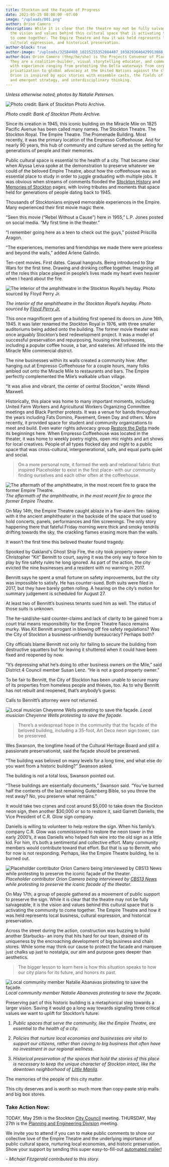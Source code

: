 ```yaml
---
title: Stockton and the Façade of Progress
date: 2021-05-25 08:00:00 -07:00
image: "/uploads/001.png"
author: Orion Camero
description: While it is clear that the theatre may not be fully salvageable, it is
  the vision and values behind this cultural space that is activating the community
  to come together. The Empire Theatre and how it was held represents local business,
  cultural expression, and historical preservation.
author-block: true
author-image: "/uploads/32584480_10215255352884407_1038293646429913088_o.jpg"
author-bio: Orion Camero (they/he/she) is the Projects Convener of Placeholder Magazine.
  They are a coalition-builder, visual storytelling educator, and community organizer
  with experience ranging from protecting the Delta waterways from corporate water
  privatization to global advocacy at the United Nations against the climate crisis.
  Orion is inspired by epic stories with ensemble casts, the fields of spiritual ecology
  and emergent strategy, and interdisciplinary thinking.
---
```


*Unless otherwise noted, photos by Natalie Petersen.*

![Photo credit: Bank of Stockton Photo Archive.](/uploads/Screen%20Shot%202021-05-24%20at%2010.56.12%20PM.png)

*Photo credit: Bank of Stockton Photo Archive.*

Since its creation in 1945, this iconic building on the Miracle Mile on 1825 Pacific Avenue has been called many names. The Stockton Theatre. The Stockton Royal. The Empire Theatre. The Promenade Building. Most recently, it was the primary location of the Empresso Coffeehouse. And for nearly 90 years, this hub of community and culture served as the setting for generations of people and their memories.

Public cultural space is essential to the health of a city. That became clear when Alyssa Leiva spoke at the demonstration to preserve whatever we could of the beloved Empire Theatre, about how the coffeehouse was an essential place to study in order to juggle graduating with multiple jobs. It was obvious when streams of comments flooded the [Stockton History](https://www.facebook.com/groups/stocktonhistory) and [Memories of Stockton](https://www.facebook.com/groups/225948760841919) pages, with loving tributes and moments that space held for generations of people dating back to 1945.

Thousands of Stocktonians enjoyed memorable experiences in the Empire. Many experienced their first movie magic there.

“Seen this movie (“Rebel Without a Cause”) here in 1955,” L.P. Jones posted on social media. “My first time in the theater.”

“I remember going here as a teen to check out the guys,” posted Priscilla Aragon.

“The experiences, memories and friendships we made there were priceless and beyond the walls,” added Arlene Galindo.

Ten-cent movies. First dates. Casual hangouts. Being introduced to Star Wars for the first time. Drawing and drinking coffee together. Imagining all of the roles this place played in people’s lives made my heart even heavier when I heard about the fire.

![The interior of the amphitheatre in the Stockton Royal’s heyday. Photo sourced by Floyd Perry Jr.](/uploads/Screen%20Shot%202021-05-20%20at%202.35.45%20PM.png)

*The interior of the amphitheatre in the Stockton Royal’s heyday. Photo sourced by [Floyd Perry Jr.](https://bobwilkinsthemanbehindthecigar.blogspot.com/2007/04/history-and-pictures-of-stockton-royal.html?m=1&fbclid=IwAR3Lo_bRV_620aod7KpMuanPNt5neAznmjyQWeUaCnHDemuH7aMaLyChjtE)*

This once magnificent gem of a building first opened its doors on June 16th, 1945. It was later renamed the Stockton Royal in 1976, with three smaller auditoriums being added onto the building. The former movie theater was once arguably Stockton’s best redevelopment project. It was a model of successful preservation and repurposing, housing nine businesses, including a popular coffee house, a bar, and eateries. All infused life into the Miracle Mile commercial district.

The nine businesses within its walls created a community hive. After hanging out at Empresso Coffeehouse for a couple hours, many folks ambled out onto the Miracle Mile to restaurants and bars. The Empire perfectly complemented the Mile’s walkable urban village.

“It was alive and vibrant, the center of central Stockton,” wrote Wendi Maxwell.

Historically, this place was home to many important moments, including United Farm Workers and Agricultural Workers Organizing Committee meetings and Black Panther protests. It was a venue for bands throughout the years including Fats Domino, Pavement, Green Day and others. More recently, it provided space for student and community organizations to meet and build. Even water rights advocacy group [Restore the Delta](http://restorethedelta.org/) made its beginnings here. When Empresso Coffeehouse was located in the theater, it was home to weekly poetry nights, open mic nights and art shows for local creatives. People of all types flocked day and night to a public space that was cross-cultural, intergenerational, safe, and equal parts quiet and social.

> On a more personal note, it formed the web and relational fabric that inspired Placeholder to exist in the first place- with our community finding ourselves and each other often at the coffeehouse.

![The aftermath of the amphitheatre, in the most recent fire to grace the former Empire Theatre.](/uploads/0empresso2.jpeg)
*The aftermath of the amphitheatre, in the most recent fire to grace the former Empire Theatre.*

On May 14th, the Empire Theatre caught ablaze in a five-alarm fire- taking with it the ancient amphitheater in the backside of the space that used to hold concerts, panels, performances and film screenings. The only story happening there that fateful Friday morning were thick and smoky tendrils drifting towards the sky, the crackling flames erasing more than the walls.

It wasn’t the first time this beloved theater found tragedy.

Spooked by Oakland's Ghost Ship Fire, the city took property owner Christopher “Kit” Bennitt to court, saying it was the only way to force him to play by fire safety rules he long ignored. As part of the action, the city evicted the nine businesses and a resident with no warning in 2017.

Bennitt says he spent a small fortune on safety improvements, but the city was impossible to satisfy. He has counter-sued. Both suits were filed in 2017, but they have barely gotten rolling. A hearing on the city’s motion for summary judgement is scheduled for August 27.

At least two of Bennitt’s business tenants sued him as well. The status of those suits is unknown.

The he-said/she-said counter-claims and lack of clarity to be gained from a court trial means responsibility for the Empire Theatre fiasco remains murky. Was Kit Bennitt arrogant in blowing off fire safety regulations? Was the City of Stockton a business-unfriendly bureaucracy? Perhaps both?

City officials blame Bennitt not only for failing to secure the building from destructive squatters but for leaving it shuttered when it could have been fixed and reopened by now.

“It’s depressing what he’s doing to other business owners on the Mile,” said District 4 Council member Susan Lenz. “He is not a good property owner.”

To be fair to Bennitt, the City of Stockton has been unable to secure many of its properties from homeless people and thieves, too. As to why Bennitt has not rebuilt and reopened, that’s anybody’s guess.

Calls to Bennitt’s attorney were not returned.

![Local musician Cheyenne Wells protesting to save the façade.](/uploads/0empresso1.jpeg)
*Local musician Cheyenne Wells protesting to save the façade.*

> There’s a widespread hope in the community that the façade of the beloved building, including a 35-foot, Art Deco neon sign tower, can be preserved.

Wes Swanson, the longtime head of the Cultural Heritage Board and still a passionate preservationist, said the façade should be preserved.

“The building was beloved on many levels for a long time, and what else do you want from a historic building?” Swanson asked.

The building is not a total loss, Swanson pointed out.

“These buildings are essentially documents,” Swanson said. “You’ve burned half the contents of the last remaining Gutenberg Bible, so you throw the rest away? No, you preserve what remains.”

It would take two cranes and cost around $5,000 to take down the Stockton neon sign, then another $30,000 or so to restore it, said Garrett Daniells, the Vice President of C.R. Glow sign company.

Daniells is willing to volunteer to help restore the sign. When his family’s company C.R. Glow was commissioned to restore the neon tower in the early 2000’s, it was Daniells who helped fish wire into the old sign as a little kid. For him, it’s both a sentimental and collective effort. Many community members would contribute toward that effort. But that is up to Bennitt, who for now is not responding. Perhaps, like the Empire Theatre building, he is burned out.

![Placeholder contributor Orion Camero being interviewed by CBS13 News while protesting to preserve the iconic façade of the theater.](/uploads/0empresso.jpeg)
*Placeholder contributor Orion Camero being interviewed by [CBS13 News](https://sacramento.cbslocal.com/video/5594829-group-gathers-to-save-empire-theater-in-stockton/) while protesting to preserve the iconic facade of the theater.*

On May 17th, a group of people gathered as a movement of public support to preserve the sign. While it is clear that the theatre may not be fully salvageable, it is the vision and values behind this cultural space that is activating the community to come together. The Empire Theatre and how it was held represents local business, cultural expression, and historical preservation.

Across the street during the action, construction was buzzing to build another Starbucks- an irony that hits hard for our town, drained of its uniqueness by the encroaching development of big business and chain stores. While some may think our cause to protect the facade and marquee just chalks up just to nostalgia, our aim and purpose goes deeper than aesthetics.

> The bigger lesson to learn here is how this situation speaks to how our city plans for its future, and honors its past.

![Local community member Natalie Abanavas protesting to save the façade.](/uploads/0empresso3.jpeg)
*Local community member Natalie Abanavas protesting to save the façade.*

Preserving part of this historic building is a metaphorical step towards a larger vision. Saving it would go a long way towards signaling three critical values we want to uplift for Stockton’s future:

1. *Public spaces that serve the community, like the Empire Theatre, are essential to the health of a city.*

2. *Policies that nurture local economies and businesses are vital to support our citizens, rather than caving to big business that often have no investment in our regional wellness.*

3. *Historical preservation of the spaces that hold the stories of this place is necessary to keep the unique character of Stockton intact, like the downtown neighborhood of [Little Manila](https://www.kqed.org/news/11872593/how-a-new-generation-of-filipinx-organizers-are-building-on-the-legacy-of-stocktons-little-manila?fbclid=IwAR0IgKy0j57HHvW4Mvwr1wduFiGirwTCYk3RSZzIXSWe0WoxaQwUygkr1M4).*

The memories of the people of this city matter.

This city deserves and is worth so much more than copy-paste strip malls and big box stores.

### Take Action Now:

TODAY, May 25th is the Stockton [City Council](http://www.stocktongov.com/government/oMeetings/councilMeetings.html) meeting.
THURSDAY, May 27th is the [Planning and Engineering Division](http://www.stocktongov.com/government/departments/communityDevelop/cdPlan.html) meeting.

We invite you to attend if you can to make public comments to show our collective love of the Empire Theatre and the underlying importance of public cultural space, nurturing local economies, and historic preservation. Show your support by sending this super easy-to-fill-out [automated mailer!](https://act.newmode.net/action/209thymes/stockton-community-call-action)

*- Michael Fitzgerald contributed to this story.*